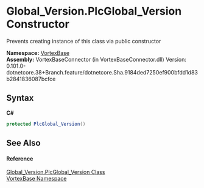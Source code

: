 # Global_Version.PlcGlobal_Version Constructor 
 

Prevents creating instance of this class via public constructor

**Namespace:**&nbsp;<a href="N_VortexBase.md">VortexBase</a><br />**Assembly:**&nbsp;VortexBaseConnector (in VortexBaseConnector.dll) Version: 0.101.0-dotnetcore.38+Branch.feature/dotnetcore.Sha.9184ded7250ef900bfdd1d83b2841836087bcfce

## Syntax

**C#**<br />
``` C#
protected PlcGlobal_Version()
```


## See Also


#### Reference
<a href="T_VortexBase_Global_Version_PlcGlobal_Version.md">Global_Version.PlcGlobal_Version Class</a><br /><a href="N_VortexBase.md">VortexBase Namespace</a><br />